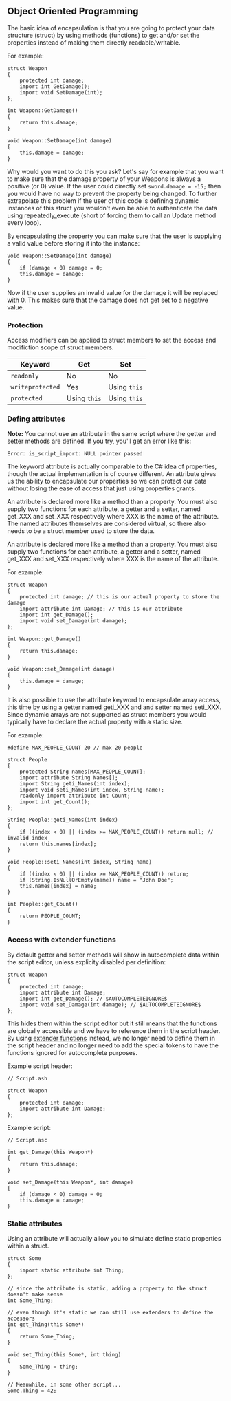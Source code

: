## Object Oriented Programming

The basic idea of encapsulation is that you are going to protect your data
structure (struct) by using methods (functions) to get and/or set the
properties instead of making them directly readable/writable.

For example:

    struct Weapon
    {
        protected int damage;
        import int GetDamage();
        import void SetDamage(int);
    };

    int Weapon::GetDamage()
    {
        return this.damage;
    }

    void Weapon::SetDamage(int damage)
    {
        this.damage = damage;
    }

Why would you want to do this you ask? Let's say for example that you want to
make sure that the damage property of your Weapons is always a positive (or 0)
value. If the user could directly set `sword.damage = -15;` then you would have
no way to prevent the property being changed. To further extrapolate this
problem if the user of this code is defining dynamic instances of this struct
you wouldn't even be able to authenticate the data using repeatedly_execute
(short of forcing them to call an Update method every loop).

By encapsulating the property you can make sure that the user is supplying a
valid value before storing it into the instance:

    void Weapon::SetDamage(int damage)
    {
        if (damage < 0) damage = 0;
        this.damage = damage;
    }

Now if the user supplies an invalid value for the damage it will be replaced
with 0. This makes sure that the damage does not get set to a negative value.

### Protection

Access modifiers can be applied to struct members to set the access and
modifiction scope of struct members.

| Keyword | Get | Set |
| --- | --- | --- |
| `readonly` | No | No |
| `writeprotected` | Yes | Using `this` |
| `protected` | Using `this`| Using `this` |

### Defing attributes

**Note:** You cannot use an attribute in the same script where the getter
and setter methods are defined. If you try, you'll get an error like this:

    Error: is_script_import: NULL pointer passed

The keyword attribute is actually comparable to the C# idea of properties,
though the actual implementation is of course different. An attribute gives us
the ability to encapsulate our properties so we can protect our data without
losing the ease of access that just using properties grants.

An attribute is declared more like a method than a property. You must also
supply two functions for each attribute, a getter and a setter, named get_XXX
and set_XXX respectively where XXX is the name of the attribute. The named
attributes themselves are considered virtual, so there also needs to be a
struct member used to store the data.

An attribute is declared more like a method than a property. You must also
supply two functions for each attribute, a getter and a setter, named get_XXX
and set_XXX respectively where XXX is the name of the attribute.

For example:

    struct Weapon
    {
        protected int damage; // this is our actual property to store the damage
        import attribute int Damage; // this is our attribute
        import int get_Damage();
        import void set_Damage(int damage);
    };

    int Weapon::get_Damage()
    {
        return this.damage;
    }

    void Weapon::set_Damage(int damage)
    {
        this.damage = damage;
    }

It is also possible to use the attribute keyword to encapsulate array access,
this time by using a getter named geti_XXX and and setter named seti_XXX. Since
dynamic arrays are not supported as struct members you would typically have to
declare the actual property with a static size.

For example:

    #define MAX_PEOPLE_COUNT 20 // max 20 people
 
    struct People
    {
        protected String names[MAX_PEOPLE_COUNT];
        import attribute String Names[];
        import String geti_Names(int index);
        import void seti_Names(int index, String name);
        readonly import attribute int Count;
        import int get_Count();
    };

    String People::geti_Names(int index)
    {
        if ((index < 0) || (index >= MAX_PEOPLE_COUNT)) return null; // invalid index
        return this.names[index];
    }

    void People::seti_Names(int index, String name)
    {
        if ((index < 0) || (index >= MAX_PEOPLE_COUNT)) return;
        if (String.IsNullOrEmpty(name)) name = "John Doe";
        this.names[index] = name;
    }

    int People::get_Count()
    {
        return PEOPLE_COUNT;
    }

### Access with extender functions

By default getter and setter methods will show in autocomplete data within the
script editor, unless explicity disabled per definition:

    struct Weapon
    {
        protected int damage;
        import attribute int Damage;
        import int get_Damage(); // $AUTOCOMPLETEIGNORE$
        import void set_Damage(int damage); // $AUTOCOMPLETEIGNORE$
    };

This hides them within the script editor but it still means that the functions
are globally accessible and we have to reference them in the script header. By
using [extender functions](ExtenderFunctions) instead, we no longer need to
define them in the script header and no longer need to add the special tokens
to have the functions ignored for autocomplete purposes.

Example script header:

    // Script.ash

    struct Weapon
    {
        protected int damage;
        import attribute int Damage;
    };

Example script:

    // Script.asc

    int get_Damage(this Weapon*)
    {
        return this.damage;
    }

    void set_Damage(this Weapon*, int damage)
    {
        if (damage < 0) damage = 0;
        this.damage = damage;
    }

### Static attributes

Using an attribute will actually allow you to simulate define static properties
within a struct.

    struct Some
    {
        import static attribute int Thing;
    };

    // since the attribute is static, adding a property to the struct doesn't make sense
    int Some_Thing;

    // even though it's static we can still use extenders to define the accessors
    int get_Thing(this Some*) 
    {
        return Some_Thing;
    }

    void set_Thing(this Some*, int thing)
    {
        Some_Thing = thing;
    }
    
    // Meanwhile, in some other script...
    Some.Thing = 42;
